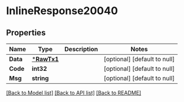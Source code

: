 # InlineResponse20040

## Properties
Name | Type | Description | Notes
------------ | ------------- | ------------- | -------------
**Data** | [***RawTx1**](RawTx1.md) |  | [optional] [default to null]
**Code** | **int32** |  | [optional] [default to null]
**Msg** | **string** |  | [optional] [default to null]

[[Back to Model list]](../README.md#documentation-for-models) [[Back to API list]](../README.md#documentation-for-api-endpoints) [[Back to README]](../README.md)

